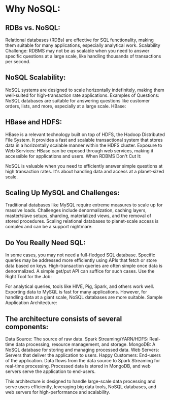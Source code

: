 # Why NoSQL:

## RDBs vs. NoSQL:
Relational databases (RDBs) are effective for SQL functionality, making them suitable for many applications, especially analytical work.
Scalability Challenge: RDBMS may not be as scalable when you need to answer specific questions at a large scale, like handling thousands of transactions per second.
## NoSQL Scalability: 
NoSQL systems are designed to scale horizontally indefinitely, making them well-suited for high-transaction rate applications.
Examples of Questions: NoSQL databases are suitable for answering questions like customer orders, lists, and more, especially at a large scale.
HBase:

## HBase and HDFS:
HBase is a relevant technology built on top of HDFS, the Hadoop Distributed File System. It provides a fast and scalable transactional system that stores data in a horizontally scalable manner within the HDFS cluster.
Exposure to Web Services: HBase can be exposed through web services, making it accessible for applications and users.
When RDBMS Don't Cut It:

NoSQL is valuable when you need to efficiently answer simple questions at high transaction rates. It's about handling data and access at a planet-sized scale.

## Scaling Up MySQL and Challenges:
Traditional databases like MySQL require extreme measures to scale up for massive loads. Challenges include denormalization, caching layers, master/slave setups, sharding, materialized views, and the removal of stored procedures.
Scaling relational databases to planet-scale access is complex and can be a support nightmare.


## Do You Really Need SQL:
In some cases, you may not need a full-fledged SQL database. Specific queries may be addressed more efficiently using APIs that fetch or store data based on keys.
High-transaction queries are often simple once data is denormalized. A simple get/put API can suffice for such cases.
Use the Right Tool for the Job:

For analytical queries, tools like HIVE, Pig, Spark, and others work well.
Exporting data to MySQL is fast for many applications. However, for handling data at a giant scale, NoSQL databases are more suitable.
Sample Application Architecture:

## The architecture consists of several components:

Data Source: The source of raw data.
Spark Streaming/YARN/HDFS: Real-time data processing, resource management, and storage.
MongoDB: A NoSQL database for storing and managing processed data.
Web Servers: Servers that deliver the application to users.
Happy Customers: End-users of the application.
Data flows from the data source to Spark Streaming for real-time processing. Processed data is stored in MongoDB, and web servers serve the application to end-users.

This architecture is designed to handle large-scale data processing and serve users efficiently, leveraging big data tools, NoSQL databases, and web servers for high-performance and scalability.
